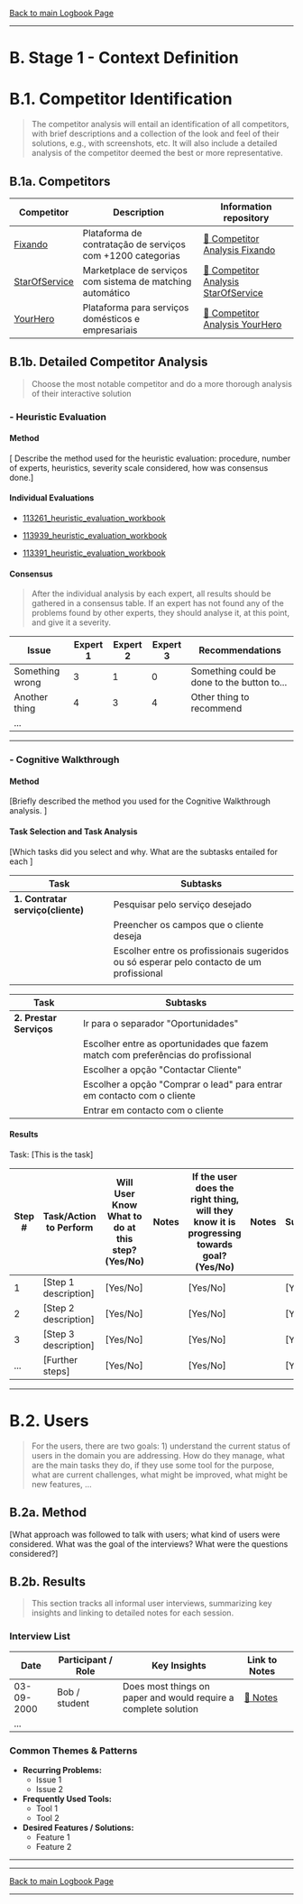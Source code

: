 [Back to main Logbook Page](../hci_logbook.md)

---

# B. Stage 1 - Context Definition

# B.1. Competitor Identification

>    The competitor analysis will entail an identification of all competitors, with brief descriptions and a collection of the look and feel of their solutions, e.g., with screenshots, etc. It will also include a detailed analysis of the competitor deemed the best or more representative.

## B.1a. Competitors

| **Competitor**                                                         | **Description**                                            | Information repository                                                                        |
| ---------------------------------------------------------------------- | ---------------------------------------------------------- | --------------------------------------------------------------------------------------------- |
| [Fixando](competitors/Competitor%20Analysis%20Fixando.md)              | Plataforma de contratação de serviços com +1200 categorias | [📄 Competitor Analysis Fixando](competitors/Competitor%20Analysis%20Fixando.md)              |
| [StarOfService](competitors/Competitor%20Analysis%20StartOfService.md) | Marketplace de serviços com sistema de matching automático | [📄 Competitor Analysis StarOfService](competitors/Competitor%20Analysis%20StartOfService.md) |
| [YourHero](competitors/Competitor%20Analysis%20YourHero.md)            | Plataforma para serviços domésticos e empresariais         | [📄 Competitor Analysis YourHero](competitors/Competitor%20Analysis%20YourHero.md)            |

## B.1b. Detailed Competitor Analysis

>    Choose the most notable competitor and do a more thorough analysis of their interactive solution

### - Heuristic Evaluation

#### Method

[ Describe the method used for the heuristic evaluation: procedure, number of experts, heuristics, severity scale considered, how was consensus done.]

#### Individual Evaluations

- [113261_heuristic_evaluation_workbook](heuristic_evaluations/113261_heuristic_evaluation_workbook.md)

- [113939_heuristic_evaluation_workbook](heuristic_evaluations/113939_heuristic_evaluation_workbook.md)

- [113391_heuristic_evaluation_workbook](heuristic_evaluations/113391_heuristic_evaluation_workbook.md)

#### Consensus

>    After the individual analysis by each expert, all results should be gathered in a consensus table. If an expert has not found any of the problems found by other experts, they should analyse it, at this point, and give it a severity.

| **Issue**       | **Expert 1** | Expert 2 | Expert 3 | Recommendations                             |
| --------------- | ------------ | -------- | -------- | ------------------------------------------- |
| Something wrong | 3            | 1        | 0        | Something could be done to the button to... |
| Another thing   | 4            | 3        | 4        | Other thing to recommend                    |
| ...             |              |          |          |                                             |

---

### - Cognitive Walkthrough

#### Method

[Briefly described  the method you used for the Cognitive Walkthrough analysis. ]

#### Task Selection and Task Analysis

[Which tasks did you select and why. What are the subtasks entailed for each ]

| Task                              | Subtasks                                                                                 |
| --------------------------------- | ---------------------------------------------------------------------------------------- |
| **1. Contratar serviço(cliente)** | Pesquisar pelo serviço desejado                                                          |
|                                   | Preencher os campos que o cliente deseja                                                 |
|                                   | Escolher entre os profissionais sugeridos ou só esperar pelo contacto de um profissional |
|                                   |                                                                                          |

| Task                    | Subtasks                                                                         |
| ----------------------- | -------------------------------------------------------------------------------- |
| **2. Prestar Serviços** | Ir para o separador "Oportunidades"                                              |
|                         | Escolher entre as oportunidades que fazem match com preferências do profissional |
|                         | Escolher a opção "Contactar Cliente"                                             |
|                         | Escolher a opção "Comprar o lead" para entrar em contacto com o cliente          |
|                         | Entrar em contacto com o cliente                                                 |

#### Results

Task: [This is the task]

| Step # | Task/Action to Perform | Will User Know What to do at this step? (Yes/No) | Notes | If the user does the right thing, will they know it is progressing towards goal? (Yes/No) | Notes | Is Action Successful? (Yes/No) | Suggestions for Improvement |     |
| ------ | ---------------------- | ------------------------------------------------ | ----- | ----------------------------------------------------------------------------------------- | ----- | ------------------------------ | --------------------------- | --- |
| 1      | [Step 1 description]   | [Yes/No]                                         |       | [Yes/No]                                                                                  |       | [Yes/No]                       | [Suggestion 1]              |     |
| 2      | [Step 2 description]   | [Yes/No]                                         |       | [Yes/No]                                                                                  |       | [Yes/No]                       | [Suggestion 2]              |     |
| 3      | [Step 3 description]   | [Yes/No]                                         |       | [Yes/No]                                                                                  |       | [Yes/No]                       | [Suggestion 3]              |     |
| ...    | [Further steps]        | [Yes/No]                                         |       | [Yes/No]                                                                                  |       | [Yes/No]                       | [Suggestions]               |     |

---

# B.2. Users

>    For the users, there are two goals: 1) understand the current status of users in the domain you are addressing. How do they manage, what are the main tasks they do, if they use some tool for the purpose, what are current challenges, what might be improved, what might be new features, ...

## B.2a. Method

[What approach was followed to talk with users; what kind of users were considered. What was the goal of the interviews? What were the questions considered?]

## B.2b. Results

>    This section tracks all informal user interviews, summarizing key insights and linking to detailed notes for each session. 

### Interview List

| Date       | Participant / Role | Key Insights                                                    | Link to Notes                |     |
| ---------- | ------------------ | --------------------------------------------------------------- | ---------------------------- | --- |
| 03-09-2000 | Bob / student      | Does most things on paper and would require a complete solution | [📄 Notes](interview-Bob.md) |     |
| ...        |                    |                                                                 |                              |     |

### Common Themes & Patterns

- **Recurring Problems:** 
  - Issue 1
  - Issue 2
- **Frequently Used Tools:** 
  - Tool 1
  - Tool 2
- **Desired Features / Solutions:** 
  - Feature 1
  - Feature 2

- --- 

---

[Back to main Logbook Page](../hci_logbook.md)

---
